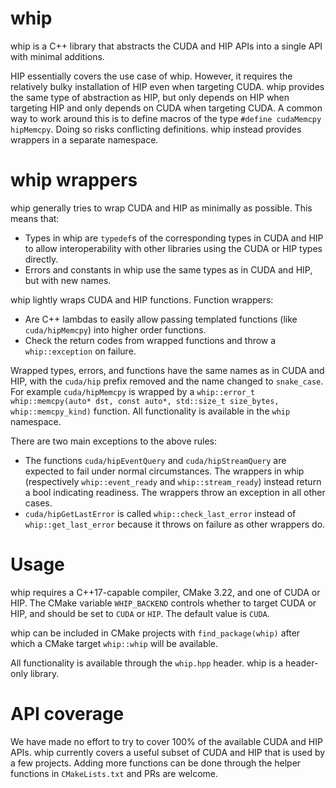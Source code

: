 # whip

whip is a C++ library that abstracts the CUDA and HIP APIs into a single API
with minimal additions.

HIP essentially covers the use case of whip. However, it requires the relatively
bulky installation of HIP even when targeting CUDA. whip provides the same type
of abstraction as HIP, but only depends on HIP when targeting HIP and only
depends on CUDA when targeting CUDA. A common way to work around this is to
define macros of the type `#define cudaMemcpy hipMemcpy`. Doing so risks
conflicting definitions. whip instead provides wrappers in a separate namespace.

# whip wrappers

whip generally tries to wrap CUDA and HIP as minimally as possible. This means
that:

- Types in whip are `typedef`s of the corresponding types in CUDA and HIP to
  allow interoperability with other libraries using the CUDA or HIP types
  directly.
- Errors and constants in whip use the same types as in CUDA and HIP, but with
  new names.

whip lightly wraps CUDA and HIP functions. Function wrappers:

- Are C++ lambdas to easily allow passing templated functions (like
  `cuda/hipMemcpy`) into higher order functions.
- Check the return codes from wrapped functions and throw a `whip::exception` on
  failure.

Wrapped types, errors, and functions have the same names as in CUDA and HIP,
with the `cuda/hip` prefix removed and the name changed to `snake_case`. For
example `cuda/hipMemcpy` is wrapped by a `whip::error_t whip::memcpy(auto* dst,
const auto*, std::size_t size_bytes, whip::memcpy_kind)` function. All
functionality is available in the `whip` namespace.

There are two main exceptions to the above rules:

- The functions `cuda/hipEventQuery` and `cuda/hipStreamQuery` are expected to
  fail under normal circumstances. The wrappers in whip (respectively
  `whip::event_ready` and `whip::stream_ready`) instead return a bool indicating
  readiness.
  The wrappers throw an exception in all other cases.
- `cuda/hipGetLastError` is called `whip::check_last_error` instead of
  `whip::get_last_error` because it throws on failure as other wrappers do.
  
# Usage

whip requires a C++17-capable compiler, CMake 3.22, and one of CUDA or HIP. The
CMake variable `WHIP_BACKEND` controls whether to target CUDA or HIP, and should
be set to `CUDA` or `HIP`.  The default value is `CUDA`.

whip can be included in CMake projects with `find_package(whip)` after which a
CMake target `whip::whip` will be available.

All functionality is available through the `whip.hpp` header. whip is a
header-only library.

# API coverage

We have made no effort to try to cover 100% of the available CUDA and HIP APIs.
whip currently covers a useful subset of CUDA and HIP that is used by a few
projects. Adding more functions can be done through the helper functions in
`CMakeLists.txt` and PRs are welcome.
